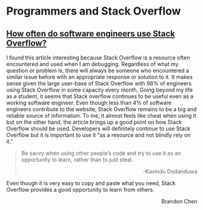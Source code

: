# Programmers and Stack Overflow

## [How often do software engineers use Stack Overflow?](https://developerpitstop.com/how-often-do-software-engineers-use-stack-overflow/#:~:text=98%25%20of%20software%20engineers%20use,a%20whopping%2084%20million%20comments.)

I found this article interesting because Stack Overflow is a resource often encountered and used when I am debugging. Regardless of what my question or problem is, there will always be someone who encountered a similar issue before with an appropriate response or solution to it. It makes sense given the large user-base of Stack Overflow with 98% of engineers using Stack Overflow in some capacity every month. Going beyond my life as a student, it seems that Stack overflow continues to be useful even as a working software engineer. Even though less than 4% of software engineers contribute to the website, Stack Overflow remains to be a big and reliable source of information. To me, it almost feels like cheat when using it but on the other hand, the article brings up a good point on how Stack Overflow should be used. Developers will definitely continue to use Stack Overflow but it is important to use it "as a resource and not blindly rely on it."
> Be savvy when using other people’s code and try to use it as an opportunity to learn, rather than to just steal.
> <div style="text-align: right">-Kavindu Dodanduwa</div>
Even though it is very easy to copy and paste what you need, Stack Overflow provides a good opportunity to learn from others.
<div style="text-align: right">Brandon Chen</div>
